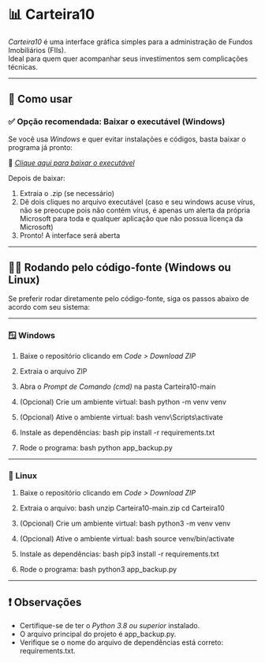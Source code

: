 # 📊 Carteira10

*Carteira10* é uma interface gráfica simples para a administração de Fundos Imobiliários (FIIs).  
Ideal para quem quer acompanhar seus investimentos sem complicações técnicas.

---

## 🚀 Como usar

### ✅ Opção recomendada: Baixar o executável (Windows)

Se você usa *Windows* e quer evitar instalações e códigos, basta baixar o programa já pronto:

🔗 [*Clique aqui para baixar o executável*](https://1drv.ms/u/c/e13c9c1865635857/ER92N5nHHZREvK9tC0O3mXUBg42xKYlrypIyK2ynwUHocw?e=cqP8Vd)

Depois de baixar:

1. Extraia o .zip (se necessário)  
2. Dê dois cliques no arquivo executável  (caso e seu windows acuse vírus, não se preocupe pois não contém vírus, é apenas um alerta da própria Microsoft para toda e qualquer aplicação que não possua licença da Microsoft) 
3. Pronto! A interface será aberta

---

## 🧑‍💻 Rodando pelo código-fonte (Windows ou Linux)

Se preferir rodar diretamente pelo código-fonte, siga os passos abaixo de acordo com seu sistema:

---

### 🪟 Windows

1. Baixe o repositório clicando em *Code > Download ZIP*  
2. Extraia o arquivo ZIP  
3. Abra o *Prompt de Comando (cmd)* na pasta Carteira10-main  
4. (Opcional) Crie um ambiente virtual:
   bash
   python -m venv venv
   
5. (Opcional) Ative o ambiente virtual:
   bash
   venv\Scripts\activate
   
6. Instale as dependências:
   bash
   pip install -r requirements.txt
   
7. Rode o programa:
   bash
   python app_backup.py
   

---

### 🐧 Linux

1. Baixe o repositório clicando em *Code > Download ZIP*  
2. Extraia o arquivo:
   bash
   unzip Carteira10-main.zip
   cd Carteira10
   
3. (Opcional) Crie um ambiente virtual:
   bash
   python3 -m venv venv
   
4. (Opcional) Ative o ambiente virtual:
   bash
   source venv/bin/activate
   
5. Instale as dependências:
   bash
   pip3 install -r requirements.txt
   
6. Rode o programa:
   bash
   python3 app_backup.py
   

---

## ❗ Observações

- Certifique-se de ter o *Python 3.8 ou superior* instalado.  
- O arquivo principal do projeto é app_backup.py.  
- Verifique se o nome do arquivo de dependências está correto: requirements.txt.
